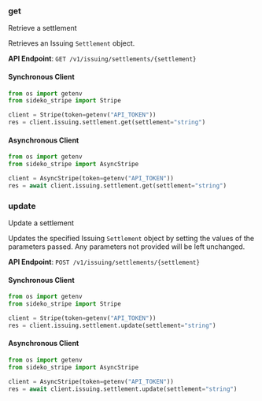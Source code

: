 
### get <a name="get"></a>
Retrieve a settlement

<p>Retrieves an Issuing <code>Settlement</code> object.</p>

**API Endpoint**: `GET /v1/issuing/settlements/{settlement}`

#### Synchronous Client

```python
from os import getenv
from sideko_stripe import Stripe

client = Stripe(token=getenv("API_TOKEN"))
res = client.issuing.settlement.get(settlement="string")
```

#### Asynchronous Client

```python
from os import getenv
from sideko_stripe import AsyncStripe

client = AsyncStripe(token=getenv("API_TOKEN"))
res = await client.issuing.settlement.get(settlement="string")
```

### update <a name="update"></a>
Update a settlement

<p>Updates the specified Issuing <code>Settlement</code> object by setting the values of the parameters passed. Any parameters not provided will be left unchanged.</p>

**API Endpoint**: `POST /v1/issuing/settlements/{settlement}`

#### Synchronous Client

```python
from os import getenv
from sideko_stripe import Stripe

client = Stripe(token=getenv("API_TOKEN"))
res = client.issuing.settlement.update(settlement="string")
```

#### Asynchronous Client

```python
from os import getenv
from sideko_stripe import AsyncStripe

client = AsyncStripe(token=getenv("API_TOKEN"))
res = await client.issuing.settlement.update(settlement="string")
```
